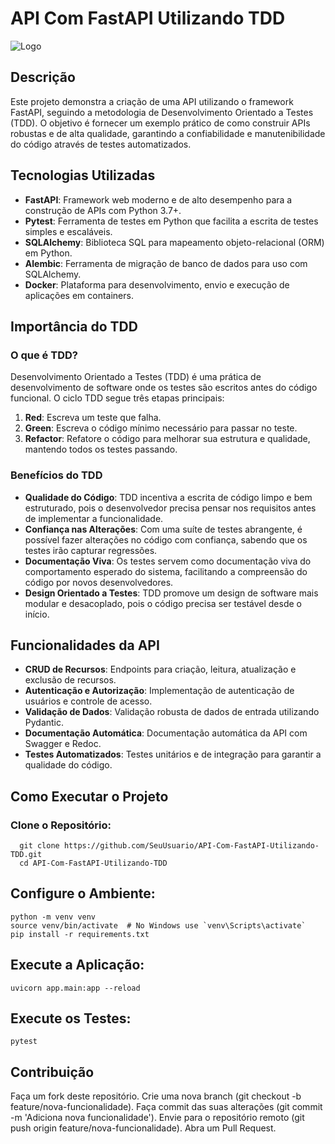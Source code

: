 # API Com FastAPI Utilizando TDD

![Logo](https://github.com/digitalinnovationone/store_api/blob/main/docs/img/img-tdd.png?raw=true)

## Descrição

Este projeto demonstra a criação de uma API utilizando o framework FastAPI, seguindo a metodologia de Desenvolvimento Orientado a Testes (TDD). O objetivo é fornecer um exemplo prático de como construir APIs robustas e de alta qualidade, garantindo a confiabilidade e manutenibilidade do código através de testes automatizados.

## Tecnologias Utilizadas

- **FastAPI**: Framework web moderno e de alto desempenho para a construção de APIs com Python 3.7+.
- **Pytest**: Ferramenta de testes em Python que facilita a escrita de testes simples e escaláveis.
- **SQLAlchemy**: Biblioteca SQL para mapeamento objeto-relacional (ORM) em Python.
- **Alembic**: Ferramenta de migração de banco de dados para uso com SQLAlchemy.
- **Docker**: Plataforma para desenvolvimento, envio e execução de aplicações em containers.

## Importância do TDD

### O que é TDD?

Desenvolvimento Orientado a Testes (TDD) é uma prática de desenvolvimento de software onde os testes são escritos antes do código funcional. O ciclo TDD segue três etapas principais:

1. **Red**: Escreva um teste que falha.
2. **Green**: Escreva o código mínimo necessário para passar no teste.
3. **Refactor**: Refatore o código para melhorar sua estrutura e qualidade, mantendo todos os testes passando.

### Benefícios do TDD

- **Qualidade do Código**: TDD incentiva a escrita de código limpo e bem estruturado, pois o desenvolvedor precisa pensar nos requisitos antes de implementar a funcionalidade.
- **Confiança nas Alterações**: Com uma suíte de testes abrangente, é possível fazer alterações no código com confiança, sabendo que os testes irão capturar regressões.
- **Documentação Viva**: Os testes servem como documentação viva do comportamento esperado do sistema, facilitando a compreensão do código por novos desenvolvedores.
- **Design Orientado a Testes**: TDD promove um design de software mais modular e desacoplado, pois o código precisa ser testável desde o início.

## Funcionalidades da API

- **CRUD de Recursos**: Endpoints para criação, leitura, atualização e exclusão de recursos.
- **Autenticação e Autorização**: Implementação de autenticação de usuários e controle de acesso.
- **Validação de Dados**: Validação robusta de dados de entrada utilizando Pydantic.
- **Documentação Automática**: Documentação automática da API com Swagger e Redoc.
- **Testes Automatizados**: Testes unitários e de integração para garantir a qualidade do código.

## Como Executar o Projeto

### Clone o Repositório:

  ```
    git clone https://github.com/SeuUsuario/API-Com-FastAPI-Utilizando-TDD.git
    cd API-Com-FastAPI-Utilizando-TDD
 ```

## Configure o Ambiente:
```
python -m venv venv
source venv/bin/activate  # No Windows use `venv\Scripts\activate`
pip install -r requirements.txt
```

## Execute a Aplicação:
```
uvicorn app.main:app --reload
```
## Execute os Testes:
```
pytest
```

## Contribuição

Faça um fork deste repositório.
Crie uma nova branch (git checkout -b feature/nova-funcionalidade).
Faça commit das suas alterações (git commit -m 'Adiciona nova funcionalidade').
Envie para o repositório remoto (git push origin feature/nova-funcionalidade).
Abra um Pull Request.
























